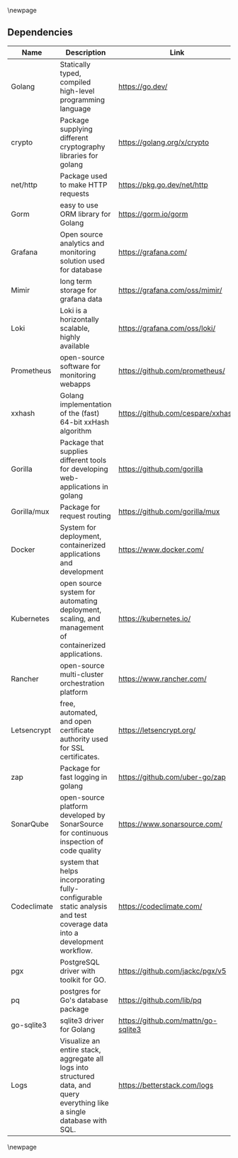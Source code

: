 \newpage
## Dependencies  
| Name        | Description                                                                                                               | Link                                            |
|-------------------------|---------------------------------------------------------------------------------------------------------------------------|-------------------------------------------------|
| Golang      | Statically typed, compiled high-level programming language                                                                | https://go.dev/                                 |
| crypto      | Package supplying different cryptography libraries for golang                                                             | https://golang.org/x/crypto                     |
| net/http    | Package used to make HTTP requests                                                                                        | https://pkg.go.dev/net/http                     |
| Gorm        | easy to use ORM library for Golang                                                                                        | https://gorm.io/gorm                            |
| Grafana     | Open source analytics and monitoring solution used for database                                                           | https://grafana.com/                            |
| Mimir       | long term storage for grafana data                                                                                        | https://grafana.com/oss/mimir/                  |
| Loki        | Loki is a horizontally scalable, highly available| https://grafana.com/oss/loki/                   |
| Prometheus  | open-source software for monitoring webapps                                                                               | https://github.com/prometheus/                  |
| xxhash      | Golang implementation of the (fast) 64-bit xxHash algorithm                                                               | https://github.com/cespare/xxhash               |
| Gorilla     | Package that supplies different tools for developing web-applications in golang                                           | https://github.com/gorilla                      |
| Gorilla/mux | Package for request routing                                                                                               | https://github.com/gorilla/mux                  |
| Docker      | System for deployment, containerized applications and development                                                         | https://www.docker.com/                         |
| Kubernetes  | open source system for automating deployment, scaling, and management of containerized applications.                      | https://kubernetes.io/                          |
| Rancher     | open-source multi-cluster orchestration platform                                                                          | https://www.rancher.com/                        |
| Letsencrypt | free, automated, and open certificate authority used for SSL certificates.                                                | https://letsencrypt.org/                        |
| zap         | Package for fast logging in golang                                                                                        | https://github.com/uber-go/zap                  |
| SonarQube   | open-source platform developed by SonarSource for continuous inspection of code quality                                   | https://www.sonarsource.com/ |
| Codeclimate | system that helps incorporating fully-configurable static analysis and test coverage data into a development workflow.    | https://codeclimate.com/                        |
| pgx         | PostgreSQL driver with toolkit for GO.                                                                                    | https://github.com/jackc/pgx/v5                 |
| pq          | postgres for Go's database package                                                                                        | https://github.com/lib/pq                       |
| go-sqlite3  | sqlite3 driver for Golang                                                                                                 | https://github.com/mattn/go-sqlite3             |
| Logs        | Visualize an entire stack, aggregate all logs into structured data, and query everything like a single database with SQL. | https://betterstack.com/logs                    |

\newpage